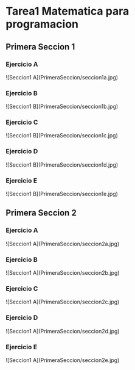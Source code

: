 # Tarea1 Matematica para programacion

<h2>Primera Seccion 1</h2>

<h3>Ejercicio A</h3>
![Seccion1 A](PrimeraSeccion/seccion1a.jpg)

<h3>Ejercicio B</h3>
![Seccion1 B](PrimeraSeccion/seccion1b.jpg)

<h3>Ejercicio C</h3>
![Seccion1 B](PrimeraSeccion/seccion1c.jpg)

<h3>Ejercicio D</h3>
![Seccion1 B](PrimeraSeccion/seccion1d.jpg)

<h3>Ejercicio E</h3>
![Seccion1 B](PrimeraSeccion/seccion1e.jpg)



<h2>Primera Seccion 2</h2>

<h3>Ejercicio A</h3>
![Seccion1 A](PrimeraSeccion/seccion2a.jpg)

<h3>Ejercicio B</h3>
![Seccion1 A](PrimeraSeccion/seccion2b.jpg)

<h3>Ejercicio C</h3>
![Seccion1 A](PrimeraSeccion/seccion2c.jpg)

<h3>Ejercicio D</h3>
![Seccion1 A](PrimeraSeccion/seccion2d.jpg)

<h3>Ejercicio E</h3>
![Seccion1 A](PrimeraSeccion/seccion2e.jpg)
